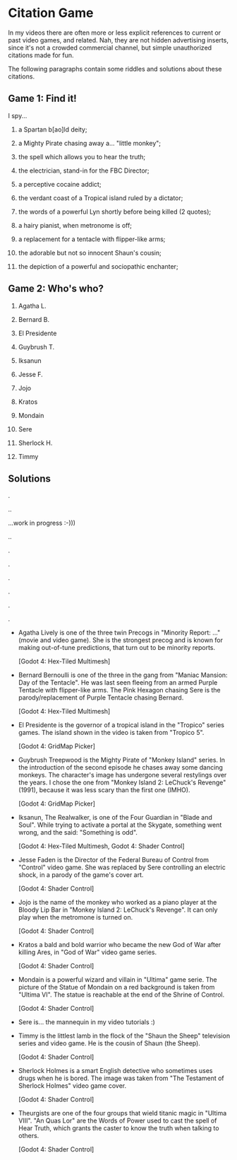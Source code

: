 # Citation Game

In my videos there are often more or less explicit references to current or past video games, and related.
Nah, they are not hidden advertising inserts, since it's not a crowded commercial channel, but simple unauthorized citations made for fun.

The following paragraphs contain some riddles and solutions about these citations.


## Game 1: Find it!

I spy...

1. a Spartan b[ao]ld deity;

1. a Mighty Pirate chasing away a... "little monkey";

1. the spell which allows you to hear the truth;

1. the electrician, stand-in for the FBC Director;

1. a perceptive cocaine addict;

1. the verdant coast of a Tropical island ruled by a dictator;

1. the words of a powerful Lyn shortly before being killed (2 quotes);

1. a hairy pianist, when metronome is off;

1. a replacement for a tentacle with flipper-like arms;

1. the adorable but not so innocent Shaun's cousin;

1. the depiction of a powerful and sociopathic enchanter;


## Game 2: Who's who?

1. Agatha L.

1. Bernard B.

1. El Presidente

1. Guybrush T.

1. Iksanun

1. Jesse F.

1. Jojo

1. Kratos

1. Mondain

1. Sere

1. Sherlock H.

1. Timmy


## Solutions

.


..


...work in progress :-)))


..


.


.


.


.


.


.


- Agatha Lively is one of the three twin Precogs in "Minority Report: ..." (movie and video game).
  She is the strongest precog and is known for making out-of-tune predictions, that turn out to be
  minority reports.
  
  [Godot 4: Hex-Tiled Multimesh]

- Bernard Bernoulli is one of the three in the gang from "Maniac Mansion: Day of the Tentacle".
  He was last seen fleeing from an armed Purple Tentacle with flipper-like arms.
  The Pink Hexagon chasing Sere is the parody/replacement of Purple Tentacle chasing Bernard.
  
  [Godot 4: Hex-Tiled Multimesh]

- El Presidente is the governor of a tropical island in the "Tropico" series games.
  The island shown in the video is taken from "Tropico 5".
  
  [Godot 4: GridMap Picker]

- Guybrush Treepwood is the Mighty Pirate of "Monkey Island" series.
  In the introduction of the second episode he chases away some dancing monkeys.
  The character's image has undergone several restylings over the years. I chose the one from "Monkey
  Island 2: LeChuck's Revenge" (1991), because it was less scary than the first one (IMHO).
  
  [Godot 4: GridMap Picker]

- Iksanun, The Realwalker, is one of the Four Guardian in "Blade and Soul". While trying to activate a
  portal at the Skygate, something went wrong, and the said: "Something is odd".
  
  [Godot 4: Hex-Tiled Multimesh, Godot 4: Shader Control]

- Jesse Faden is the Director of the Federal Bureau of Control from "Control" video game.
  She was replaced by Sere controlling an electric shock, in a parody of the game's cover art.

  [Godot 4: Shader Control]

- Jojo is the name of the monkey who worked as a piano player at the Bloody Lip Bar in "Monkey Island 2: 
  LeChuck's Revenge". It can only play when the metromone is turned on.

  [Godot 4: Shader Control]

- Kratos a bald and bold warrior who became the new God of War after killing Ares, in "God of War" video
  game series.

  [Godot 4: Shader Control]

- Mondain is a powerful wizard and villain in "Ultima" game serie.
  The picture of the Statue of Mondain on a red background is taken from "Ultima VI".
  The statue is reachable at the end of the Shrine of Control.

  [Godot 4: Shader Control]

- Sere is... the mannequin in my video tutorials :)

- Timmy is the littlest lamb in the flock of the "Shaun the Sheep" television series and video game.
  He is the cousin of Shaun (the Sheep).

  [Godot 4: Shader Control]

- Sherlock Holmes is a smart English detective who sometimes uses drugs when he is bored.
  The image was taken from "The Testament of Sherlock Holmes" video game cover.

  [Godot 4: Shader Control]

- Theurgists are one of the four groups that wield titanic magic in "Ultima VIII".
  "An Quas Lor" are the Words of Power used to cast the spell of Hear Truth, which grants the caster
  to know the truth when talking to others.

  [Godot 4: Shader Control]
